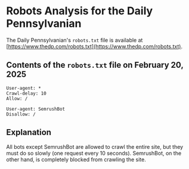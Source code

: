 # Robots Analysis for the Daily Pennsylvanian

The Daily Pennsylvanian's `robots.txt` file is available at
[https://www.thedp.com/robots.txt](https://www.thedp.com/robots.txt).

## Contents of the `robots.txt` file on February 20, 2025

```
User-agent: *
Crawl-delay: 10
Allow: /

User-agent: SemrushBot
Disallow: /
```

## Explanation

All bots except SemrushBot are allowed to crawl the entire site, but they must do so slowly (one request every 10 seconds). 
SemrushBot, on the other hand, is completely blocked from crawling the site.
